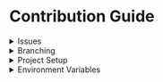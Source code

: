 # Contribution Guide

<details>
  <summary>Issues</summary>
  <ul>
    <li>
      Make sure that there are no duplicate issues by first checking the
      <a
        href="https://github.com/stephin007/Cowin-Vaccine-Availablity-Checker/issues"
        >Issues</a
      >
      tab and that the issue that you've selected hasn't already been assigned or
      being worked on.
    </li>
    <li>
      The title should follow the following pattern:
      <code>[TYPE] &ltshort-description&gt</code>, where <code>TYPE</code> is one
      of <code>feat</code> | <code>fix</code> | <code>docs</code> |
      <code>build</code> | <code>ci/cd</code>
    </li>
    <li>
      Explain, in detail, what the issue is about and if it's a bug, add steps to
      reproduce it.
    </li>
  </ul>
</details>

<details>
  <summary>Branching</summary>
  <ul>
    <li>
      When creating branches, please use the following pattern:
      <code>type/issue-{issue-number}</code> (f.eg.: <code>feat/issue-12</code>,
      <code>fix/issue-87</code>)
    </li>
  </ul>
</details>

<details>
  <summary>Project Setup</summary>
  <ul>
    <li>
      Fork this repo and then clone the forked repo
      (<code>https://github.com/&ltyour-username&gt/Cowin-Vaccine-Availablity-Checker.git</code>)
    </li>
    <li>
      Run either <code>yarn</code> or <code>npm install</code> inside the root
      directory to install all the required dependencies(Please make sure to
      remove duplicate/redundant lockfiles)
    </li>
    <li>
      Scripts
      <ul>
        <li>
          <code>start</code>: Run the app in the development mode. Open
          http://localhost:3000 to view it in the browser. The page will reload
          if you make edits. You will also see any lint errors in the console.
        </li>
        <li>
          <code>build</code>: Builds the app for production to the
          <code>build</code> folder. It correctly bundles React in production
          mode and optimizes the build for the best performance. The build is
          minified and the filenames include the hashes. Your app is ready to be
          deployed! See the section about
          <a href="https://facebook.github.io/create-react-app/docs/deployment"
            >deployment</a
          >
          for more information.
        </li>
        <li>
          <code>eject</code>: <br /><i
            >Note: this is a one-way operation. Once you <code>eject</code>, you
            can’t go back!</i
          ><br />If you aren’t satisfied with the build tool and configuration
          choices, you can `eject` at any time. This command will remove the
          single build dependency from your project. Instead, it will copy all
          the configuration files and the transitive dependencies (webpack,
          Babel, ESLint, etc) right into your project so you have full control
          over them. All of the commands except `eject` will still work, but
          they will point to the copied scripts so you can tweak them. At this
          point you’re on your own. You don’t have to ever use `eject`. The
          curated feature set is suitable for small and middle deployments, and
          you shouldn’t feel obligated to use this feature. However we
          understand that this tool wouldn’t be useful if you couldn’t customize
          it when you are ready for it.
        </li>
        <li><code>test</code>: Run tests using Jest</li>
      </ul>
    </li>
  </ul>
</details>

<details>
  <summary>Environment Variables</summary>
  <ul>
    <li>
      <strong>REACT_APP_MAPBOX_ACCESS_TOKEN: TO add this token ,  Make sure you dont delete the .env.example but make a copy and paste the it the root directory and rename it to .env and paste your token which you will get as you follow the below steps.</strong>
      <ul>
        <li>
          Create a MapBox account by navigating to
          <a href="https://account.mapbox.com/auth/signup">this link</a>
          <img
            src="https://user-images.githubusercontent.com/66718300/119947085-fc216e80-bfb4-11eb-9d49-322a3343d2b8.png"
            alt="image"
          />
        </li>
        <li>
          After creating and verifying the account, go to
          <a href="https://accoung.mapbox.com">https://accoung.mapbox.com</a>
          and copy the access token
          <img
            src="https://user-images.githubusercontent.com/66718300/119947810-c761e700-bfb5-11eb-8e32-23d1a535894f.png"
            alt="Screenshot from 2021-05-28 13-03-08"
          />
        </li>
      </ul>
    </li>
  </ul>
</details>
